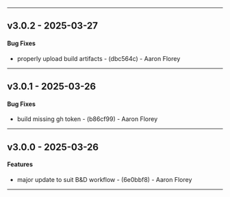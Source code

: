 - - -
## v3.0.2 - 2025-03-27
#### Bug Fixes
- properly upload build artifacts - (dbc564c) - Aaron Florey

- - -

## v3.0.1 - 2025-03-26
#### Bug Fixes
- build missing gh token - (b86cf99) - Aaron Florey

- - -

## v3.0.0 - 2025-03-26
#### Features
- major update to suit B&D workflow - (6e0bbf8) - Aaron Florey

- - -

